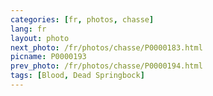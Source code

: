 ```yaml
---
categories: [fr, photos, chasse]
lang: fr
layout: photo
next_photo: /fr/photos/chasse/P0000183.html
picname: P0000193
prev_photo: /fr/photos/chasse/P0000194.html
tags: [Blood, Dead Springbock]
---
```

